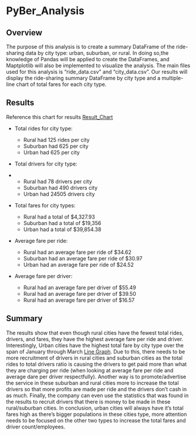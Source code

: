# PyBer_Analysis

## Overview
The purpose of this analysis is to create a summary DataFrame of the ride-sharing data by city type: urban, suburban, or rural. In doing so,the knowledge of Pandas will be applied to create the DataFrames, and Maptplotlib will also be implemented to visualize the analysis. The main files used for this analysis is “ride_data.csv" and “city_data.csv”. Our results will display the ride-sharing summary DataFrame by city
type and a multiple-line chart of total fares for each city type.

## Results
Reference this chart for results [Result_Chart](https://github.com/josafathpelayo/PyBer_Analysis/blob/main/analysis/Challange_Chart.png)
- Total rides for city type:
	- Rural had 125 rides per city
	- Suburban had 625 per city
	- Urban had 625 per city

- Total drivers for city type:
- 	- Rural had 78 drivers per city
	- Suburban had 490 drivers city
	- Urban had 24505 drivers city
	
- Total fares for city types:
 	- Rural had a total of  $4,327.93
	- Suburban had a total of $19,356
	- Urban had a total of $39,854.38
	

- Average fare per ride:
	- Rural had an average fare per ride of $34.62
	- Suburban had an average fare per ride of $30.97
	- Urban had an average fare per ride of $24.52
	
- Average fare per driver:
	- Rural had an average fare per driver of $55.49
	- Rural had an average fare per driver of $39.50
	- Rural had an average fare per driver of $16.57

## Summary
The results show that even though rural cities have the fewest total rides, drivers, and fares, they have the highest average fare per ride and driver. Interestingly, Urban cities have the highest total fare by city type over the span of January through March [Line Graph](https://github.com/josafathpelayo/PyBer_Analysis/blob/main/analysis/Pyber_summary.png). Due to this, there needs to be more recruitment of drivers in rural cities and suburban cities as the total rides to total drivers ratio is causing the drivers to get paid more than what they are charging per ride (when looking at average fare per ride and average dare per driver respectfully). Another way is to promote/advertise the service in these suburban and rural cities more to increase the total drivers so that more profits are made per ride and the drivers don’t cash in as much. Finally, the company can even use the statistics that was found in the results to recruit drivers that there is money to be made in these rural/suburban cities. In conclusion, urban cities will always have it’s total fares high as there’s bigger populations in these cities type, more attention needs to be focused on the other two types to increase the total fares and driver count/employees. 
      
      
	



